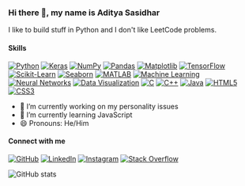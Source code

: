 ### Hi there 👋, my name is Aditya Sasidhar

I like to build stuff in Python and I don't like LeetCode problems.

#### Skills
[![Python](https://img.shields.io/badge/Python-4B8BBE?style=for-the-badge&logo=python&logoColor=white&labelColor=306998)](https://www.python.org/)
[![Keras](https://img.shields.io/badge/Keras-FF4C4C?style=for-the-badge&logo=keras&logoColor=white&labelColor=DC3035)](https://keras.io/)
[![NumPy](https://img.shields.io/badge/NumPy-0071C1?style=for-the-badge&logo=numpy&logoColor=white&labelColor=013243)](https://numpy.org/)
[![Pandas](https://img.shields.io/badge/Pandas-130654?style=for-the-badge&logo=pandas&logoColor=white&labelColor=150458)](https://pandas.pydata.org/)
[![Matplotlib](https://img.shields.io/badge/Matplotlib-4695EB?style=for-the-badge&labelColor=11557C)](https://matplotlib.org/)
[![TensorFlow](https://img.shields.io/badge/TensorFlow-FF9900?style=for-the-badge&logo=tensorflow&logoColor=white&labelColor=E47900)](https://www.tensorflow.org/)
[![Scikit-Learn](https://img.shields.io/badge/Scikit--Learn-F8A835?style=for-the-badge&logo=scikit-learn&logoColor=white&labelColor=F7931E)](https://scikit-learn.org/)
[![Seaborn](https://img.shields.io/badge/Seaborn-61A4B2?style=for-the-badge&labelColor=3776AB)](https://seaborn.pydata.org/)
[![MATLAB](https://img.shields.io/badge/MATLAB-0099D4?style=for-the-badge&logo=mathworks&logoColor=white&labelColor=0076A8)](https://www.mathworks.com/products/matlab.html)
[![Machine Learning](https://img.shields.io/badge/Machine%20Learning-009688?style=for-the-badge&logo=machine-learning&labelColor=00695C)](https://en.wikipedia.org/wiki/Machine_learning)
[![Neural Networks](https://img.shields.io/badge/Neural%20Networks-E91E63?style=for-the-badge&labelColor=C2185B)](https://en.wikipedia.org/wiki/Artificial_neural_network)
[![Data Visualization](https://img.shields.io/badge/Data%20Visualization-673AB7?style=for-the-badge&labelColor=512DA8)](https://en.wikipedia.org/wiki/Data_visualization)
[![C](https://img.shields.io/badge/C-1666A2?style=for-the-badge&logo=c&logoColor=white&labelColor=A8B9CC)](https://en.wikipedia.org/wiki/C_(programming_language))
[![C++](https://img.shields.io/badge/C%2B%2B-004482?style=for-the-badge&logo=c%2B%2B&logoColor=white&labelColor=00599C)](https://isocpp.org/)
[![Java](https://img.shields.io/badge/Java-F89820?style=for-the-badge&logo=java&logoColor=white&labelColor=007396)](https://www.java.com/)
[![HTML5](https://img.shields.io/badge/HTML5-FF5722?style=for-the-badge&logo=html5&logoColor=white&labelColor=E34F26)](https://developer.mozilla.org/en-US/docs/Web/HTML)
[![CSS3](https://img.shields.io/badge/CSS3-1572B6?style=for-the-badge&logo=css3&logoColor=white&labelColor=00578A)](https://developer.mozilla.org/en-US/docs/Web/CSS)

- 🔭 I’m currently working on my personality issues 
- 🌱 I’m currently learning JavaScript 
- 😄 Pronouns: He/Him 

#### Connect with me
[![GitHub](https://img.shields.io/badge/GitHub-171515?style=for-the-badge&logo=github&logoColor=white&labelColor=333333)](https://github.com/adityasasidhar)
[![LinkedIn](https://img.shields.io/badge/LinkedIn-0077B5?style=for-the-badge&logo=linkedin&logoColor=white&labelColor=005582)](https://www.linkedin.com/in/aditya-sasidhar-2399bb27a/)
[![Instagram](https://img.shields.io/badge/Instagram-F56040?style=for-the-badge&logo=instagram&logoColor=white&labelColor=E4405F)](https://www.instagram.com/aditya_sasidhar/)
[![Stack Overflow](https://img.shields.io/badge/Stack%20Overflow-FF9900?style=for-the-badge&logo=stackoverflow&logoColor=white&labelColor=F48024)](https://stackoverflow.com/users/27242689)



![GitHub stats](https://github-readme-stats.vercel.app/api?username=adityasasidhar&show_icons=true) 


<!---
adityasasidhar/adityasasidhar is a ✨ special ✨ repository because its `README.md` (this file) appears on your GitHub profile.
You can click the Preview link to take a look at your changes.
--->
